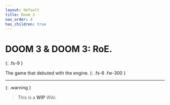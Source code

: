 ```yaml
---
layout: default
title: Doom 3
nav_order: 4
has_children: true
---
```


# DOOM 3 & DOOM 3: RoE.
{: .fs-9 }

The game that debuted with the engine.
{: .fs-6 .fw-300 }

---

{: .warning }
> This is a **WIP** Wiki.